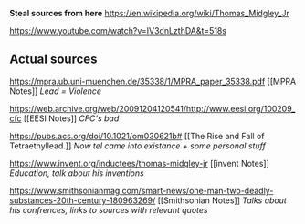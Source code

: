 **Steal sources from here**
https://en.wikipedia.org/wiki/Thomas_Midgley_Jr

https://www.youtube.com/watch?v=IV3dnLzthDA&t=518s



## Actual sources

https://mpra.ub.uni-muenchen.de/35338/1/MPRA_paper_35338.pdf [[MPRA Notes]]
*Lead = Violence*

https://web.archive.org/web/20091204120541/http://www.eesi.org/100209_cfc [[EESI Notes]]
*CFC's bad*

https://pubs.acs.org/doi/10.1021/om030621b# [[The Rise and Fall of Tetraethyllead.]]
*Now tel came into existance + some personal stuff*

https://www.invent.org/inductees/thomas-midgley-jr [[invent Notes]]
*Education, talk about his inventions*

https://www.smithsonianmag.com/smart-news/one-man-two-deadly-substances-20th-century-180963269/ [[Smithsonian Notes]]
*Talks about his confrences, links to sources with relevant quotes*